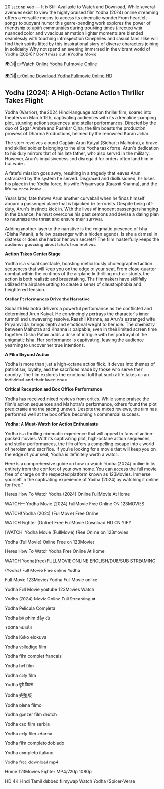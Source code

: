  20 ꜱᴇᴄᴏɴᴅ ᴀɢᴏ — It is Still Available to Watch and Download, While several avenues exist to view the highly praised film Yodha (2024) online streaming offers a versatile means to access its cinematic wonder From heartfelt songs to buoyant humor this genre-bending work explores the power of friendship to uplift communities during troubling times Directed with nuanced color and vivacious animation lighter moments are blended seamlessly with touching introspection Cinephiles and casual fans alike will find their spirits lifted by this inspirational story of diverse characters joining in solidarity Why not spend an evening immersed in the vibrant world of Yodha (2024)? Don't miss out! #Yodha Movie



[🌍📺📱👉Watch Online Yodha Fullmovie Online](https://shrinkme.site/BfW8xqO)

[🌍📺📱👉Online Download Yodha Fullmovie Online HD](https://shrinkme.site/bTPenP) 



## Yodha (2024): A High-Octane Action Thriller Takes Flight



Yodha (Warrior), the 2024 Hindi-language action thriller film, soared into theaters on March 15th, captivating audiences with its adrenaline-pumping plot, stunning action sequences, and stellar performances. Directed by the duo of Sagar Ambre and Pushkar Ojha, the film boasts the production prowess of Dharma Productions, helmed by the renowned Karan Johar. 



The story revolves around Captain Arun Katyal (Sidharth Malhotra), a brave and skilled soldier belonging to the elite Yodha task force.  Arun's dedication to his duty mirrors that of his late father, who also served in the military. However, Arun's impulsiveness and disregard for orders often land him in hot water. 



A fateful mission goes awry, resulting in a tragedy that leaves Arun ostracized by the system he served. Disgraced and disillusioned, he loses his place in the Yodha force, his wife Priyamvada (Raashii Khanna), and the life he once knew.



Years later, fate throws Arun another curveball when he finds himself aboard a passenger plane that is hijacked by terrorists.  Despite being off-duty, Arun's instincts kick in.  With the lives of innocent passengers hanging in the balance, he must overcome his past demons and devise a daring plan to neutralize the threat and ensure their survival. 



Adding another layer to the narrative is the enigmatic presence of Isha (Disha Patani), a fellow passenger with a hidden agenda.  Is she a damsel in distress or does she harbor her own secrets?  The film masterfully keeps the audience guessing about Isha's true motives.



**Action Takes Center Stage**



Yodha is a visual spectacle, boasting meticulously choreographed action sequences that will keep you on the edge of your seat. From close-quarter combat within the confines of the airplane to thrilling mid-air stunts, the action is both realistic and breathtaking.  The filmmakers have skillfully utilized the airplane setting to create a sense of claustrophobia and heightened tension. 



**Stellar Performances Drive the Narrative**



Sidharth Malhotra delivers a powerful performance as the conflicted and determined Arun Katyal. He convincingly portrays the character's inner turmoil and unwavering resolve. Raashii Khanna, as Arun's estranged wife Priyamvada, brings depth and emotional weight to her role. The chemistry between Malhotra and Khanna is palpable, even in their limited screen time together. Disha Patani adds a dose of intrigue with her portrayal of the enigmatic Isha. Her performance is captivating, leaving the audience yearning to uncover her true intentions. 



**A Film Beyond Action**



Yodha is more than just a high-octane action flick. It delves into themes of patriotism, loyalty, and the sacrifices made by those who serve their country. The film explores the emotional toll that such a life takes on an individual and their loved ones. 



**Critical Reception and Box Office Performance**



Yodha has received mixed reviews from critics.  While some praised the film's action sequences and Malhotra's performance, others found the plot predictable and the pacing uneven.  Despite the mixed reviews, the film has performed well at the box office, becoming a commercial success.



**Yodha: A Must-Watch for Action Enthusiasts**



Yodha is a thrilling cinematic experience that will appeal to fans of action-packed movies. With its captivating plot, high-octane action sequences, and stellar performances, the film offers a compelling escape into a world of heroism and sacrifice.  If you're looking for a movie that will keep you on the edge of your seat, Yodha is definitely worth a watch.



Here is a comprehensive guide on how to watch Yodha (2024) online in its entirety from the comfort of your own home. You can access the full movie free of charge on the respected platform known as 123Movies. Immerse yourself in the captivating experience of Yodha (2024) by watching it online for free."



Heres How To Watch Yodha (2024) Online FullMovie At Home



WATCH— Yodha Movie [2024] FullMovie Free Online ON 123MOVIES



WATCH! Yodha (2024) (FullMovie) Free Online



WATCH Fighter (Online) Free FullMovie Download HD ON YIFY



[WATCH] Yodha Movie (FullMovie) fRee Online on 123movies



Yodha (FullMovie) Online Free on 123Movies



Heres How To Watch Yodha Free Online At Home



WATCH Yodha(free) FULLMOVIE ONLINE ENGLISH/DUB/SUB STREAMING



(Yodha) Full Movie Free online Yodha



Full Movie 123Movies Yodha Full Movie online



Yodha Full Movie youtube 123Movies Watch



Yodha (2024) Movie Online Full Streaming at



Yodha Pelicula Completa



Yodha bộ phim đầy đủ



Yodha หนังเต็ม



Yodha Koko elokuva



Yodha volledige film



Yodha film complet francais



Yodha hel film



Yodha cały film



Yodha पूरी फिल्म



Yodha 完整版



Yodha plena filmo



Yodha ganzer film deutch



Yodha ceo film serbija



Yodha cely film zdarma



Yodha film completo doblado



Yodha completo italiano



Yodha free download mp4



Home 123Movies Fighter MP4/720p 1080p



HD 4K Hindi Tamil dubbed filmywap Watch Yodha (Spider-Verse
